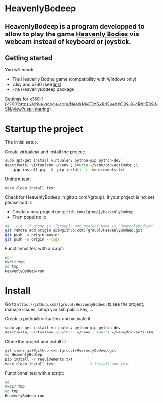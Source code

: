 # HeavenlyBodeep
HeavenlyBodeep is a program developped to allow to play the game [Heavenly Bodies](https://heavenlybodiesgame.com/) via webcam instead of keyboard or joystick.
- 

## Getting started
You will need:
- The Heavenly Bodies game (compatibility with Windows only)
- vJoy and x360 (see [link](https://u.pcloud.link/publink/show?code=kZYDtXVZLL74XzxE9SfoSurJi4PnbJDv2bf7))
- The HeavenlyBodeep package

Settings for x360:
![x360]https://drive.google.com/file/d/1dvFOYSx84SuebXC3S-8-4RhIfE39J-SN/view?usp=sharing)

# Startup the project

The initial setup.

Create virtualenv and install the project:
```bash
sudo apt-get install virtualenv python-pip python-dev
deactivate; virtualenv ~/venv ; source ~/venv/bin/activate ;\
    pip install pip -U; pip install -r requirements.txt
```

Unittest test:
```bash
make clean install test
```

Check for HeavenlyBodeep in gitlab.com/{group}.
If your project is not set please add it:

- Create a new project on `gitlab.com/{group}/HeavenlyBodeep`
- Then populate it:

```bash
##   e.g. if group is "{group}" and project_name is "HeavenlyBodeep"
git remote add origin git@github.com:{group}/HeavenlyBodeep.git
git push -u origin master
git push -u origin --tags
```

Functionnal test with a script:

```bash
cd
mkdir tmp
cd tmp
HeavenlyBodeep-run
```

# Install

Go to `https://github.com/{group}/HeavenlyBodeep` to see the project, manage issues,
setup you ssh public key, ...

Create a python3 virtualenv and activate it:

```bash
sudo apt-get install virtualenv python-pip python-dev
deactivate; virtualenv -ppython3 ~/venv ; source ~/venv/bin/activate
```

Clone the project and install it:

```bash
git clone git@github.com:{group}/HeavenlyBodeep.git
cd HeavenlyBodeep
pip install -r requirements.txt
make clean install test                # install and test
```
Functionnal test with a script:

```bash
cd
mkdir tmp
cd tmp
HeavenlyBodeep-run
```
